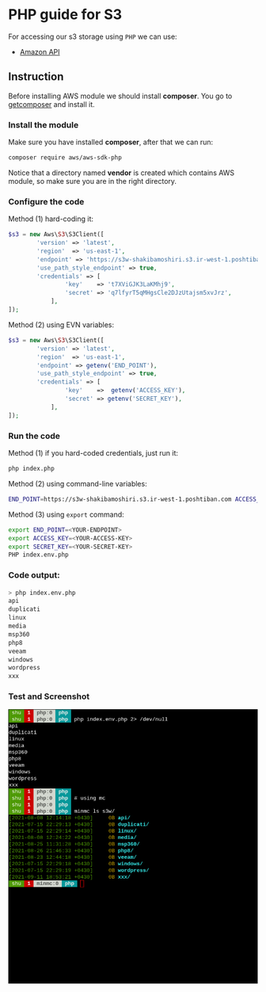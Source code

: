 # PHP guide for S3

For accessing our s3 storage using `PHP` we can use:  
 - [Amazon API](https://docs.aws.amazon.com/sdk-for-php/v3/developer-guide/getting-started_installation.html)


## Instruction

Before installing AWS module we should install **composer**. You go to [getcomposer](https://getcomposer.org/download/) and install it.

### Install the module

Make sure you have installed **composer**, after that we can run:  

```bash
composer require aws/aws-sdk-php
```

Notice that a directory named **vendor** is created which contains AWS module, so make sure you are in the right directory.

### Configure the code

Method (1) hard-coding it:  

```php
$s3 = new Aws\S3\S3Client([
        'version' => 'latest',
        'region'  => 'us-east-1',
        'endpoint' => 'https://s3w-shakibamoshiri.s3.ir-west-1.poshtiban.com',
        'use_path_style_endpoint' => true,
        'credentials' => [
                'key'    => 't7XViGJK3LaKMhj9',
                'secret' => 'q7lfyrT5qMHgsCle2DJzUtajsm5xvJrz',
            ],
]);
```

Method (2) using EVN variables:  

```php
$s3 = new Aws\S3\S3Client([
        'version' => 'latest',
        'region'  => 'us-east-1',
        'endpoint' => getenv('END_POINT'),
        'use_path_style_endpoint' => true,
        'credentials' => [
                'key'    =>  getenv('ACCESS_KEY'),
                'secret' => getenv('SECRET_KEY'),
            ],
]);
```

### Run the code

Method (1) if you hard-coded credentials, just run it:  

```bash
php index.php
```

Method (2) using command-line variables:  

```bash
END_POINT=https://s3w-shakibamoshiri.s3.ir-west-1.poshtiban.com ACCESS_KEY=<YOUR-ACCESS-KEY> SECRET_KEY=<YOUR-SECRET-KEY> php index.env.php
```

Method (3) using `export` command:  

```bash
export END_POINT=<YOUR-ENDPOINT>
export ACCESS_KEY=<YOUR-ACCESS-KEY>
export SECRET_KEY=<YOUR-SECRET-KEY>
PHP index.env.php
```
### Code output:

```bash
> php index.env.php
api
duplicati
linux
media
msp360
php8
veeam
windows
wordpress
xxx
```

### Test and Screenshot

![index.env.php.png](./index.env.php.png)


